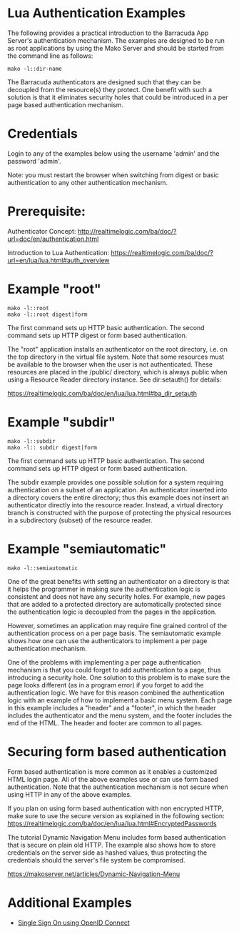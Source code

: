 # Lua Authentication Examples

The following provides a practical introduction to the Barracuda App
Server's authentication mechanism. The examples are designed to be run
as root applications by using the Mako Server and should be started
from the command line as follows:

```console
mako -l::dir-name
```

The Barracuda authenticators are designed such that they can be
decoupled from the resource(s) they protect. One benefit with such a
solution is that it eliminates security holes that could be introduced
in a per page based authentication mechanism.

# Credentials

Login to any of the examples below using the username 'admin' and the password 'admin'.

Note: you must restart the browser when switching from digest or basic
authentication to any other authentication mechanism.

# Prerequisite:

Authenticator Concept:
http://realtimelogic.com/ba/doc/?url=doc/en/authentication.html

Introduction to Lua Authentication:
https://realtimelogic.com/ba/doc/?url=en/lua/lua.html#auth_overview

# Example "root"

```console
mako -l::root
mako -l::root digest|form
```

The first command sets up HTTP basic authentication. The second
command sets up HTTP digest or form based authentication.

The "root" application installs an authenticator on the root
directory, i.e. on the top directory in the virtual file system. Note
that some resources must be available to the browser when the user is
not authenticated. These resources are placed in the /public/
directory, which is always public when using a Resource Reader
directory instance. See dir:setauth() for details:

https://realtimelogic.com/ba/doc/en/lua/lua.html#ba_dir_setauth

# Example "subdir"

```console
mako -l::subdir
mako -l:: subdir digest|form
```

The first command sets up HTTP basic authentication. The second
command sets up HTTP digest or form based authentication.

The subdir example provides one possible solution for a system
requiring authentication on a subset of an application. An
authenticator inserted into a directory covers the entire directory;
thus this example does not insert an authenticator directly into the
resource reader. Instead, a virtual directory branch is constructed
with the purpose of protecting the physical resources in a
subdirectory (subset) of the resource reader.

# Example "semiautomatic"

```console
mako -l::semiautomatic
```

One of the great benefits with setting an authenticator on a directory
is that it helps the programmer in making sure the authentication
logic is consistent and does not have any security holes. For example,
new pages that are added to a protected directory are automatically
protected since the authentication logic is decoupled from the pages
in the application.

However, sometimes an application may require fine grained control of
the authentication process on a per page basis. The semiautomatic
example shows how one can use the authenticators to implement a per
page authentication mechanism.

One of the problems with implementing a per page authentication
mechanism is that you could forget to add authentication to a page,
thus introducing a security hole. One solution to this problem is to
make sure the page looks different (as in a program error) if you
forget to add the authentication logic. We have for this reason
combined the authentication logic with an example of how to implement
a basic menu system. Each page in this example includes a "header" and
a "footer", in which the header includes the authenticator and the
menu system, and the footer includes the end of the HTML. The header
and footer are common to all pages.

# Securing form based authentication

Form based authentication is more common as it enables a customized
HTML login page. All of the above examples use or can use form based
authentication. Note that the authentication mechanism is not secure
when using HTTP in any of the above examples.

If you plan on using form based authentication with non encrypted
HTTP, make sure to use the secure version as explained in the
following section:
https://realtimelogic.com/ba/doc/en/lua/lua.html#EncryptedPasswords

The tutorial Dynamic Navigation Menu includes form based
authentication that is secure on plain old HTTP. The example also
shows how to store credentials on the server side as hashed values,
thus protecting the credentials should the server's file system be
compromised.

https://makoserver.net/articles/Dynamic-Navigation-Menu

# Additional Examples

- [Single Sign On using OpenID Connect](../fs-sso/README.md)
